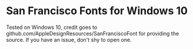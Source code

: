 # San Francisco Fonts for Windows 10
Tested on Windows 10, credit goes to github.com/AppleDesignResources/SanFranciscoFont for providing the source.
If you have an issue, don't shy to open one.
